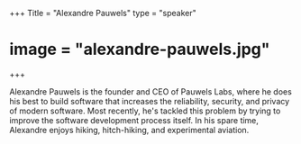 +++
Title = "Alexandre Pauwels"
type = "speaker"
# image = "alexandre-pauwels.jpg"
+++

Alexandre Pauwels is the founder and CEO of Pauwels Labs, where he does his best to build software that increases the reliability, security, and privacy of modern software. Most recently, he's tackled this problem by trying to improve the software development process itself. In his spare time, Alexandre enjoys hiking, hitch-hiking, and experimental aviation.
